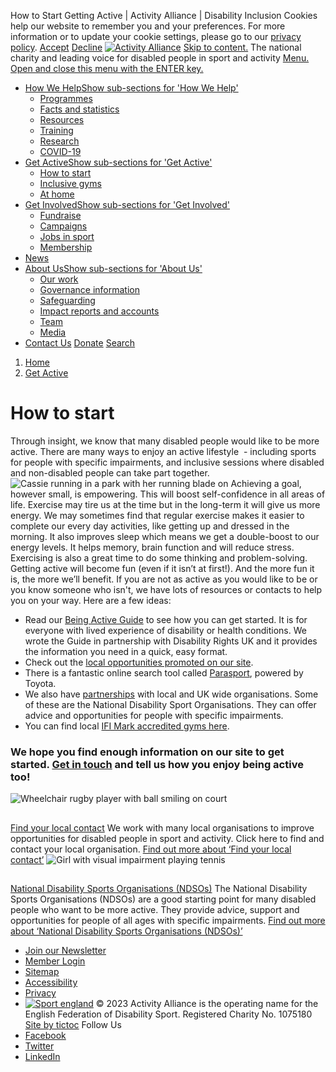 
How to Start Getting Active | Activity Alliance | Disability Inclusion
Cookies help our website to remember you and your preferences. For more information or to update your cookie settings, please go to our [privacy policy](/privacy).
[Accept](/cookies-accepted)
[Decline](/cookies-declined)
[![Activity Alliance](https://www.activityalliance.org.uk/app_assets/frontend/logos/efds-08e034a3b1a1993809de9c74d10a6cb8.svg)](/ "Activity Alliance Home Page")
[Skip to content.](#content)
The national charity and leading voice for disabled people in sport and activity
[Menu. Open and close this menu with the ENTER key.](#main_nav_panel)
* [How We Help](/how-we-help)[Show sub-sections for 'How We Help'](#dropdown_4)
	+ [Programmes](/how-we-help/programmes)
	+ [Facts and statistics](/how-we-help/fact-and-statistics)
	+ [Resources](/how-we-help/resources)
	+ [Training](/how-we-help/training)
	+ [Research](/how-we-help/research)
	+ [COVID-19](/how-we-help/covid19)
* [Get Active](/get-active)[Show sub-sections for 'Get Active'](#dropdown_17)
	+ [How to start](/get-active/how-to-start)
	+ [Inclusive gyms](/get-active/inclusive-gyms)
	+ [At home](/get-active/at-home)
* [Get Involved](/get-involved)[Show sub-sections for 'Get Involved'](#dropdown_24)
	+ [Fundraise](/get-involved/fundraise)
	+ [Campaigns](/get-involved/campaigns)
	+ [Jobs in sport](/get-involved/jobs-in-sport)
	+ [Membership](/get-involved/membership)
* [News](/news)
* [About Us](/about-us)[Show sub-sections for 'About Us'](#dropdown_38)
	+ [Our work](/about-us/our-work)
	+ [Governance information](/about-us/our-work/governance-information)
	+ [Safeguarding](/how-we-help/resources/safeguarding)
	+ [Impact reports and accounts](/about-us/impact-reports-and-accounts)
	+ [Team](/about-us/team)
	+ [Media](/about-us/media)
* [Contact Us](/contact-us)
[Donate](/donate)
[Search](/search)
1. [Home](/)
2. [Get Active](/get-active)
# How to start
Through insight, we know that many disabled people would like to be more active. There are many ways to enjoy an active lifestyle  - including sports for people with specific impairments, and inclusive sessions where disabled and non-disabled people can take part together.
![Cassie running in a park with her running blade on](/assets/000/000/439/cassie3_listing.jpg?1463315143)
Achieving a goal, however small, is empowering. This will boost self-confidence in all areas of life. Exercise may tire us at the time but in the long-term it will give us more energy. We may sometimes find that regular exercise makes it easier to complete our every day activities, like getting up and dressed in the morning.
It also improves sleep which means we get a double-boost to our energy levels. It helps memory, brain function and will reduce stress. Exercising is also a great time to do some thinking and problem-solving.
Getting active will become fun (even if it isn’t at first!). And the more fun it is, the more we’ll benefit.
If you are not as active as you would like to be or you know someone who isn't, we have lots of resources or contacts to help you on your way. Here are a few ideas:
* Read our [Being Active Guide](/how-we-help/resources "Being Active Guide") to see how you can get started. It is for everyone with lived experience of disability or health conditions. We wrote the Guide in partnership with Disability Rights UK and it provides the information you need in a quick, easy format.
* Check out the [local opportunities promoted on our site](/get-active/events "local opportunities here").
* There is a fantastic online search tool called [Parasport](https://parasport.org.uk/ "Parasport"), powered by Toyota.
* We also have [partnerships](/about-us/partners "partnerships") with local and UK wide organisations. Some of these are the National Disability Sport Organisations. They can offer advice and opportunities for people with specific impairments.
* You can find local [IFI Mark accredited gyms here](/get-active/inclusive-gyms "IFI Gyms").
### We hope you find enough information on our site to get started. [Get in touch](/contact-us "Get in touch") and tell us how you enjoy being active too!
![Wheelchair rugby player with ball smiling on court](/assets/000/002/988/Photo_credit_Activity_Alliance_-_rugby_Who_Says_campaign_listing.jpg?1588868140)
## 
[Find your local contact](/get-active/how-to-start/local-contacts)
We work with many local organisations to improve opportunities for disabled people in sport and activity. Click here to find and contact your local organisation. 
[Find out more
 about ‘Find your local contact’](/get-active/how-to-start/local-contacts)
![Girl with visual impairment playing tennis](/assets/000/002/157/BBS_RTH_062_listing.jpg?1598019309)
## 
[National Disability Sports Organisations (NDSOs)](http://www.activityalliance.org.uk/ndsos)
The National Disability Sports Organisations (NDSOs) are a good starting point for many disabled people who want to be more active. They provide advice, support and opportunities for people of all ages with specific impairments.
[Find out more
 about ‘National Disability Sports Organisations (NDSOs)’](http://www.activityalliance.org.uk/ndsos)
* [Join our Newsletter](/join-our-newsletter)
* [Member Login](/member-login)
* [Sitemap](/sitemap)
* [Accessibility](/accessibility)
* [Privacy](/privacy)
* [![Sport england](https://www.activityalliance.org.uk/app_assets/frontend/logos/sport_england-b92f2cf789ac7813179c3b767bdd8bc7.svg)](https://www.sportengland.org "Sport England website")
© 2023 Activity Alliance is the operating name for the English Federation of Disability Sport.
Registered Charity No. 1075180
[Site by tictoc](https://www.tictocdigital.co.uk/ "created by tictoc")
Follow Us
* [Facebook](https://www.facebook.com/ActivityAlliance "Find us on Facebook")
* [Twitter](https://twitter.com/AllForActivity "Follow us on Twitter")
* [LinkedIn](https://www.linkedin.com/company/activity-alliance "View our LinkedIn profile")
